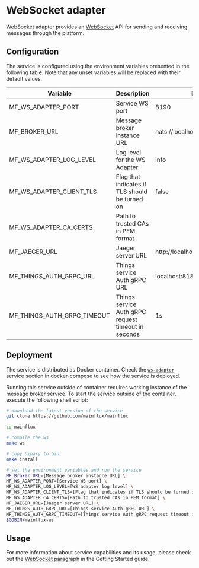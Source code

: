 # WebSocket adapter

WebSocket adapter provides an [WebSocket](https://en.wikipedia.org/wiki/WebSocket#:~:text=WebSocket%20is%20a%20computer%20communications,protocol%20is%20known%20as%20WebSockets.) API for sending and receiving messages through the platform.

## Configuration

The service is configured using the environment variables presented in the
following table. Note that any unset variables will be replaced with their
default values.

| Variable                     | Description                                         | Default                           |
|------------------------------|-----------------------------------------------------|-----------------------------------|
| MF_WS_ADAPTER_PORT           | Service WS port                                     | 8190                              |
| MF_BROKER_URL                | Message broker instance URL                         | nats://localhost:4222             |
| MF_WS_ADAPTER_LOG_LEVEL      | Log level for the WS Adapter                        | info                              |
| MF_WS_ADAPTER_CLIENT_TLS     | Flag that indicates if TLS should be turned on      | false                             |
| MF_WS_ADAPTER_CA_CERTS       | Path to trusted CAs in PEM format                   |                                   |
| MF_JAEGER_URL                | Jaeger server URL                                   | http://localhost:14268/api/traces |
| MF_THINGS_AUTH_GRPC_URL      | Things service Auth gRPC URL                        | localhost:8181                    |
| MF_THINGS_AUTH_GRPC_TIMEOUT  | Things service Auth gRPC request timeout in seconds | 1s                                |

## Deployment

The service is distributed as Docker container. Check the [`ws-adapter`](https://github.com/mainflux/mainflux/blob/master/docker/docker-compose.yml#L350-L368) service section in docker-compose to see how the service is deployed.  

Running this service outside of container requires working instance of the message broker service.
To start the service outside of the container, execute the following shell script:

```bash
# download the latest version of the service
git clone https://github.com/mainflux/mainflux

cd mainflux

# compile the ws
make ws

# copy binary to bin
make install

# set the environment variables and run the service
MF_Broker_URL=[Message broker instance URL] \
MF_WS_ADAPTER_PORT=[Service WS port] \
MF_WS_ADAPTER_LOG_LEVEL=[WS adapter log level] \
MF_WS_ADAPTER_CLIENT_TLS=[Flag that indicates if TLS should be turned on] \
MF_WS_ADAPTER_CA_CERTS=[Path to trusted CAs in PEM format] \
MF_JAEGER_URL=[Jaeger server URL] \
MF_THINGS_AUTH_GRPC_URL=[Things service Auth gRPC URL] \
MF_THINGS_AUTH_GRPC_TIMEOUT=[Things service Auth gRPC request timeout in seconds] \
$GOBIN/mainflux-ws
```

## Usage

For more information about service capabilities and its usage, please check out
the [WebSocket paragraph](https://mainflux.readthedocs.io/en/latest/messaging/#websocket) in the Getting Started guide.